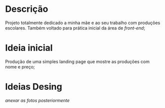 # **Descrição**

Projeto totalmente dedicado a minha mãe e ao seu trabalho com produções escolares. Também voltado para prática inicial da área de *front-end*;

# **Ideia inicial**

Produção de uma simples landing page que mostre as produções com nome e preço;

# **Ideias Desing**

*anexar as fotos posteriormente*